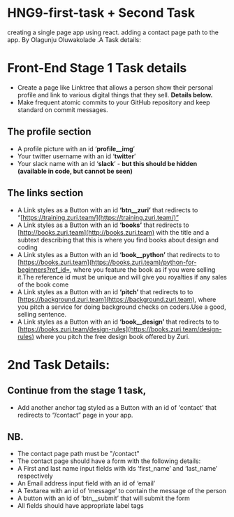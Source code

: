 # HNG9-first-task + Second Task

creating a single page app using react. adding a contact page path to the app.
By Olagunju Oluwakolade .A
Task details:

# Front-End Stage 1 Task details

- Create a page like Linktree that allows a person show their personal profile and link to various digital things that they sell. **Details below.**
- Make frequent atomic commits to your GitHub repository and keep standard on commit messages.

## The profile section

- A profile picture with an id ‘**profile\_\_img**’
- Your twitter username with an id ‘**twitter**’
- Your slack name with an id ‘**slack**’ - **but this should be hidden (available in code, but cannot be seen)**

## The links section

- A Link styles as a Button with an id **‘btn\_\_zuri’** that redirects to “[https://training.zuri.team/](https://training.zuri.team/)”
- A Link styles as a Button with an id **‘books’** that redirects to [http://books.zuri.team](http://books.zuri.team) with the title and a subtext describing that this is where you find books about design and coding
- A Link styles as a Button with an id **‘book\_\_python’** that redirects to to [https://books.zuri.team](https://books.zuri.team)/python-for-beginners?ref_id=<yourslackname>, where you feature the book as if you were selling it.The reference id must be unique and will give you royalties if any sales of the book come
- A Link styles as a Button with an id **‘pitch’** that redirects to to [https://background.zuri.team](https://background.zuri.team), where you pitch a service for doing background checks on coders.Use a good, selling sentence.
- A Link styles as a Button with an id **‘book\_\_design’** that redirects to to [https://books.zuri.team/design-rules](https://books.zuri.team/design-rules) where you pitch the free design book offered by Zuri.


# 2nd Task Details:
## Continue from the stage 1 task,
- Add another anchor tag styled as a Button with an id of 'contact' that redirects to “/contact” page in your app.
## NB. 
- The contact page path must be "/contact"
- The contact page should have a form with the following details:
- A First and last name input fields with ids ‘first_name’ and ‘last_name’ respectively
- An Email address input field with an id of ‘email’
- A Textarea with an id of ‘message’ to contain the message of the person
- A button with an id of ‘btn__submit’ that will submit the form
- All fields should have appropriate label tags
